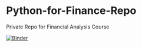 # Python-for-Finance-Repo
Private Repo for Financial Analysis Course

[![Binder](https://mybinder.org/badge_logo.svg)](https://mybinder.org/v2/gh/peteshaw/pyFinance/tree/main)
